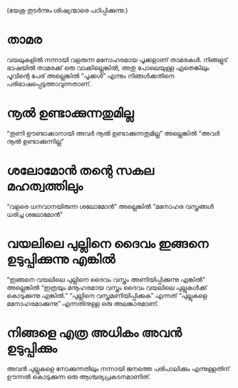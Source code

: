 (യേശു തുടർന്നും ശിഷ്യന്മാരെ പഠിപ്പിക്കുന്നു.)
# താമര
വയലുകളിൽ നന്നായി വളരുന്ന മനോഹരമായ പൂക്കളാണ് താമരകൾ. നിങ്ങളുട് ഭാഷയിൽ താമരക്ക് ഒരു വാക്കില്ലെങ്കിൽ, അതു പോലെയുള്ള ഏതെങ്കിലും പൂവിന്റെ പേര് അല്ലെങ്കിൽ “പൂക്കൾ” എന്നും നിങ്ങൾക്കതിനെ പരിഭാഷപ്പെടുത്താവുന്നതാണ്.
# നൂൽ ഉണ്ടാക്കുന്നതുമില്ല
“തുണി ഊണ്ടാക്കാനായി അവർ നൂൽ ഉണ്ടാക്കുന്നതുമില്ല” അല്ലെങ്കിൽ “അവർ നൂൽ ഉണ്ടാക്കുന്നില്ല”
# ശലോമോൻ തന്റെ സകല മഹത്വത്തിലും
“വളരെ ധനവാനയിരുന്ന ശലോമോൻ” അല്ലെങ്കിൽ “മനോഹര വസ്ത്രങ്ങൾ ധരിച്ച ശലോമോൻ”
# വയലിലെ പുല്ലിനെ ദൈവം ഇങ്ങനെ ഉടുപ്പിക്കുന്നു എങ്കിൽ
“ഇങ്ങനെ വയലിലെ പുല്ലിനെ ദൈവം വസ്ത്രം അണിയിപ്പിക്കുന്നു എങ്കിൽ” അല്ലെങ്കിൽ “ഇത്രയും മനൂഹരമായ വസ്ത്രം ദൈവം വയലിലെ പുല്ലുകൾക്ക് കൊടുക്കുന്നു എങ്കിൽ.” “പുല്ലിനെ വസ്ത്രമണിയിപ്പിക്കുക” എന്നത് “പുല്ലുകളെ മനോഹരമാക്കുന്നു” എന്നതിനുള്ള ഒരു അലങ്കാരമാണ്.
# നിങ്ങളെ എത്ര അധികം അവൻ ഉടുപ്പിക്കും
അവൻ പുല്ലുകളെ നോക്കുന്നതിലും നന്നായി ജനത്തെ പരിപാലിക്കും എന്നുള്ളതിന് ഊന്നൽ കൊടുക്കുന്ന ഒരു ആശ്ചര്യപ്രകടനമാണിത്.
